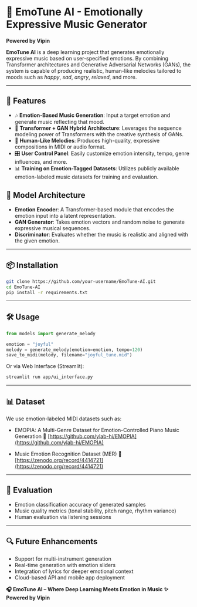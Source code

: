 
# 🎵 EmoTune AI - Emotionally Expressive Music Generator

**Powered by Vipin**

**EmoTune AI** is a deep learning project that generates emotionally expressive music based on user-specified emotions. By combining Transformer architectures and Generative Adversarial Networks (GANs), the system is capable of producing realistic, human-like melodies tailored to moods such as *happy*, *sad*, *angry*, *relaxed*, and more.

---

## 🚀 Features

* 🎶 **Emotion-Based Music Generation**: Input a target emotion and generate music reflecting that mood.
* 🤖 **Transformer + GAN Hybrid Architecture**: Leverages the sequence modeling power of Transformers with the creative synthesis of GANs.
* 🧠 **Human-Like Melodies**: Produces high-quality, expressive compositions in MIDI or audio format.
* 🎛️ **User Control Panel**: Easily customize emotion intensity, tempo, genre influences, and more.
* 📊 **Training on Emotion-Tagged Datasets**: Utilizes publicly available emotion-labeled music datasets for training and evaluation.


## 🧠 Model Architecture

* **Emotion Encoder**: A Transformer-based module that encodes the emotion input into a latent representation.
* **GAN Generator**: Takes emotion vectors and random noise to generate expressive musical sequences.
* **Discriminator**: Evaluates whether the music is realistic and aligned with the given emotion.

---

## 📦 Installation

```bash
git clone https://github.com/your-username/EmoTune-AI.git
cd EmoTune-AI
pip install -r requirements.txt
```

---

## 🛠️ Usage

```python
from models import generate_melody

emotion = "joyful"
melody = generate_melody(emotion=emotion, tempo=120)
save_to_midi(melody, filename="joyful_tune.mid")
```

Or via Web Interface (Streamlit):

```bash
streamlit run app/ui_interface.py
```

---

## 📊 Dataset

We use emotion-labeled MIDI datasets such as:

* EMOPIA: A Multi-Genre Dataset for Emotion-Controlled Piano Music Generation
  📎 [https://github.com/ylab-hi/EMOPIA](https://github.com/ylab-hi/EMOPIA)

* Music Emotion Recognition Dataset (MER)
  📎 [https://zenodo.org/record/4414721](https://zenodo.org/record/4414721)

---

## 🧪 Evaluation

* Emotion classification accuracy of generated samples
* Music quality metrics (tonal stability, pitch range, rhythm variance)
* Human evaluation via listening sessions

---

## 🔍 Future Enhancements

* Support for multi-instrument generation
* Real-time generation with emotion sliders
* Integration of lyrics for deeper emotional context
* Cloud-based API and mobile app deployment


**🎧 EmoTune AI – Where Deep Learning Meets Emotion in Music**
**✨ Powered by Vipin**

